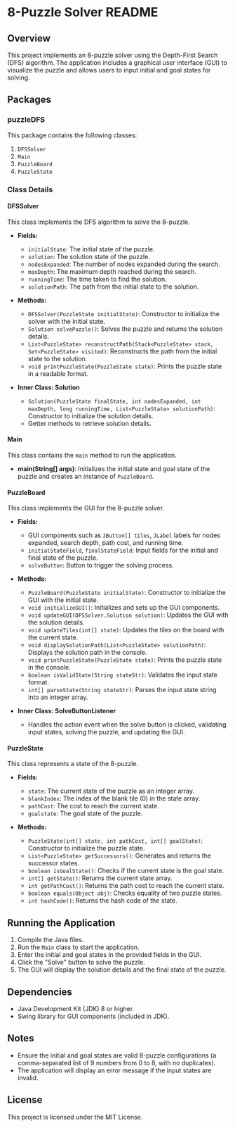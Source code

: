 # 8-Puzzle Solver README

## Overview

This project implements an 8-puzzle solver using the Depth-First Search (DFS) algorithm. The application includes a graphical user interface (GUI) to visualize the puzzle and allows users to input initial and goal states for solving.

## Packages

### puzzleDFS

This package contains the following classes:

1. `DFSSolver`
2. `Main`
3. `PuzzleBoard`
4. `PuzzleState`

### Class Details

#### DFSSolver

This class implements the DFS algorithm to solve the 8-puzzle.

- **Fields:**
  - `initialState`: The initial state of the puzzle.
  - `solution`: The solution state of the puzzle.
  - `nodesExpanded`: The number of nodes expanded during the search.
  - `maxDepth`: The maximum depth reached during the search.
  - `runningTime`: The time taken to find the solution.
  - `solutionPath`: The path from the initial state to the solution.

- **Methods:**
  - `DFSSolver(PuzzleState initialState)`: Constructor to initialize the solver with the initial state.
  - `Solution solvePuzzle()`: Solves the puzzle and returns the solution details.
  - `List<PuzzleState> reconstructPath(Stack<PuzzleState> stack, Set<PuzzleState> visited)`: Reconstructs the path from the initial state to the solution.
  - `void printPuzzleState(PuzzleState state)`: Prints the puzzle state in a readable format.

- **Inner Class: Solution**
  - `Solution(PuzzleState finalState, int nodesExpanded, int maxDepth, long runningTime, List<PuzzleState> solutionPath)`: Constructor to initialize the solution details.
  - Getter methods to retrieve solution details.

#### Main

This class contains the `main` method to run the application.

- **main(String[] args)**: Initializes the initial state and goal state of the puzzle and creates an instance of `PuzzleBoard`.

#### PuzzleBoard

This class implements the GUI for the 8-puzzle solver.

- **Fields:**
  - GUI components such as `JButton[] tiles`, `JLabel` labels for nodes expanded, search depth, path cost, and running time.
  - `initialStateField`, `finalStateField`: Input fields for the initial and final state of the puzzle.
  - `solveButton`: Button to trigger the solving process.

- **Methods:**
  - `PuzzleBoard(PuzzleState initialState)`: Constructor to initialize the GUI with the initial state.
  - `void initializeGUI()`: Initializes and sets up the GUI components.
  - `void updateGUI(DFSSolver.Solution solution)`: Updates the GUI with the solution details.
  - `void updateTiles(int[] state)`: Updates the tiles on the board with the current state.
  - `void displaySolutionPath(List<PuzzleState> solutionPath)`: Displays the solution path in the console.
  - `void printPuzzleState(PuzzleState state)`: Prints the puzzle state in the console.
  - `boolean isValidState(String stateStr)`: Validates the input state format.
  - `int[] parseState(String stateStr)`: Parses the input state string into an integer array.

- **Inner Class: SolveButtonListener**
  - Handles the action event when the solve button is clicked, validating input states, solving the puzzle, and updating the GUI.

#### PuzzleState

This class represents a state of the 8-puzzle.

- **Fields:**
  - `state`: The current state of the puzzle as an integer array.
  - `blankIndex`: The index of the blank tile (0) in the state array.
  - `pathCost`: The cost to reach the current state.
  - `goalstate`: The goal state of the puzzle.

- **Methods:**
  - `PuzzleState(int[] state, int pathCost, int[] goalState)`: Constructor to initialize the puzzle state.
  - `List<PuzzleState> getSuccessors()`: Generates and returns the successor states.
  - `boolean isGoalState()`: Checks if the current state is the goal state.
  - `int[] getState()`: Returns the current state array.
  - `int getPathCost()`: Returns the path cost to reach the current state.
  - `boolean equals(Object obj)`: Checks equality of two puzzle states.
  - `int hashCode()`: Returns the hash code of the state.

## Running the Application

1. Compile the Java files.
2. Run the `Main` class to start the application.
3. Enter the initial and goal states in the provided fields in the GUI.
4. Click the "Solve" button to solve the puzzle.
5. The GUI will display the solution details and the final state of the puzzle.

## Dependencies

- Java Development Kit (JDK) 8 or higher.
- Swing library for GUI components (included in JDK).

## Notes

- Ensure the initial and goal states are valid 8-puzzle configurations (a comma-separated list of 9 numbers from 0 to 8, with no duplicates).
- The application will display an error message if the input states are invalid.

## License

This project is licensed under the MIT License.
